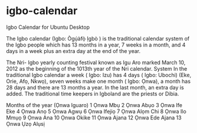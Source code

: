 # igbo-calendar
Igbo Calendar for Ubuntu Desktop


The Igbo calendar (Igbo: Ògụ́àfọ̀ Ịgbò ) is the traditional calendar system of the Igbo people which has 13 months in a year, 7 weeks in a month, and 4 days in a week plus an extra day at the end of the year. 

The Nri- Igbo yearly counting festival known as Igu Aro marked March 10, 2012 as the beginning of the 1013th year of the Nri calendar. System In the traditional Igbo calendar a week ( Igbo: Izu) has 4 days ( Igbo: Ubochi) (Eke, Orie, Afọ, Nkwọ), seven weeks make one month ( Igbo: Ọnwa), a month has 28 days and there are 13 months a year. In the last month, an extra day is added. The traditional time keepers in Igboland are the priests or Dibia.

Months of the year (Ọnwa Iguaro)
1 Ọnwa Mbụ
2 Ọnwa Abụo
3 Ọnwa Ife Eke
4 Ọnwa Anọ
5 Ọnwa Agwụ
6 Ọnwa Ifejiọ
7 Ọnwa Alọm Chi
8 Ọnwa Ilo Mmụọ
9 Ọnwa Ana
10 Ọnwa Okike
11 Ọnwa Ajana
12 Ọnwa Ede Ajana
13 Ọnwa Ụzọ Alụsị



